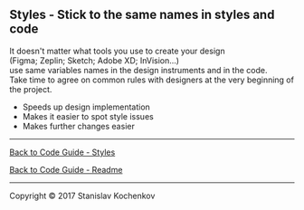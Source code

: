 ## Styles - Stick to the same names in styles and code

It doesn't matter what tools you use to create your design  
(Figma; Zeplin; Sketch; Adobe XD; InVision...)  
use same variables names in the design instruments and in the code.  
Take time to agree on common rules with designers at the very beginning of the project.

* Speeds up design implementation
* Makes it easier to spot style issues
* Makes further changes easier

---

[Back to Code Guide - Styles](https://github.com/UserBug/codeGuide/tree/v2/docs/styles)

[Back to Code Guide - Readme](https://github.com/UserBug/codeGuide/tree/v2)

---
Copyright © 2017 Stanislav Kochenkov 
